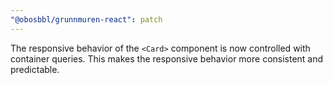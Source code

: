 ```yaml
---
"@obosbbl/grunnmuren-react": patch
---
```


The responsive behavior of the `<Card>` component is now controlled with container queries. This makes the responsive behavior more consistent and predictable.
